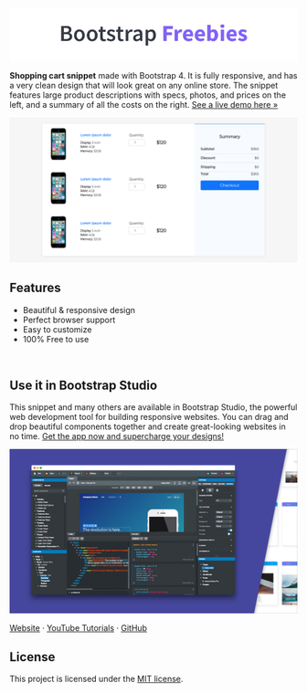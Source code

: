 

[![Bootstrap Freebies](/readme-images/github-bootstrap-freebies.png)](https://github.com/topics/bootstrap-freebies/) 

**Shopping cart snippet** made with Bootstrap 4. It is fully responsive, and has a very clean design that will look great on any online store. The snippet features large product descriptions with specs, photos, and prices on the left, and a summary of all the costs on the right. [See a live demo here &raquo;](https://epicbootstrap.com/snippets/shopping-cart)

[![Shopping Cart](/readme-images/screenshot.png)](https://epicbootstrap.com/snippets/shopping-cart) 

## Features

* Beautiful & responsive design
* Perfect browser support
* Easy to customize
* 100% Free to use

<br>

## Use it in Bootstrap Studio

This snippet and many others are available in Bootstrap Studio, the powerful web development tool for building responsive websites. You can drag and drop beautiful components together and create great-looking websites in no time. [Get the app now and supercharge your designs!](https://bootstrapstudio.io)

[![Bootstrap Studio Banner](/readme-images/bootstrap-studio-banner.jpg)](https://bootstrapstudio.io/)

[Website](https://bootstrapstudio.io/) &middot; [YouTube Tutorials](https://www.youtube.com/BootstrapStudioApp) &middot; [GitHub](https://github.com/bootstrapstudio) 

## License

This project is licensed under the [MIT license](LICENSE).